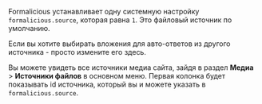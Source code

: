 Formalicious устанавливает одну системную настройку `formalicious.source`, которая равна `1`.
Это файловый источник по умолчанию.

Если вы хотите выбирать вложения для авто-ответов из другого источника - просто измените его здесь.

Вы можете увидеть все источники медиа сайта, зайдя в раздел  **Медиа** > **Источники файлов** в основном меню.
Первая колонка будет показывать id источника, который вы и можете указать в `formalicious.source`.